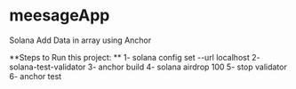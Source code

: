 # meesageApp
Solana Add Data in array using Anchor

**Steps to Run this project:
**
1- solana config set --url localhost
2- solana-test-validator
3- anchor build
4- solana airdrop 100
5- stop validator
6- anchor test
